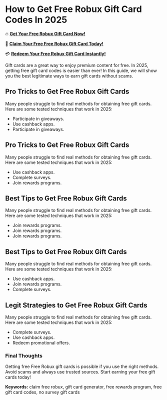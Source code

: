 # How to Get Free Robux Gift Card Codes In 2025

🔥 **[Get Your Free Robux Gift Card Now!](https://www.apkhub.site/)**  

🎁 **[Claim Your Free Free Robux Gift Card Today!](https://www.apkhub.site/)**  

💳 **[Redeem Your Free Robux Gift Card Instantly!](https://www.apkhub.site/)**  

Gift cards are a great way to enjoy premium content for free. In 2025, getting free gift card codes is easier than ever! In this guide, we will show you the best legitimate ways to earn gift cards without scams.

## Pro Tricks to Get Free Robux Gift Cards

Many people struggle to find real methods for obtaining free gift cards. Here are some tested techniques that work in 2025:

- Participate in giveaways.
- Use cashback apps.
- Participate in giveaways.

## Pro Tricks to Get Free Robux Gift Cards

Many people struggle to find real methods for obtaining free gift cards. Here are some tested techniques that work in 2025:

- Use cashback apps.
- Complete surveys.
- Join rewards programs.

## Best Tips to Get Free Robux Gift Cards

Many people struggle to find real methods for obtaining free gift cards. Here are some tested techniques that work in 2025:

- Join rewards programs.
- Join rewards programs.
- Join rewards programs.

## Best Tips to Get Free Robux Gift Cards

Many people struggle to find real methods for obtaining free gift cards. Here are some tested techniques that work in 2025:

- Use cashback apps.
- Join rewards programs.
- Complete surveys.

## Legit Strategies to Get Free Robux Gift Cards

Many people struggle to find real methods for obtaining free gift cards. Here are some tested techniques that work in 2025:

- Complete surveys.
- Use cashback apps.
- Redeem promotional offers.

### Final Thoughts

Getting free Free Robux gift cards is possible if you use the right methods. Avoid scams and always use trusted sources. Start earning your free gift cards today!

**Keywords:** claim free robux, gift card generator, free rewards program, free gift card codes, no survey gift cards
